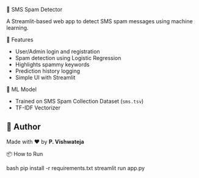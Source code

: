 
 📩 SMS Spam Detector

A Streamlit-based web app to detect SMS spam messages using machine learning.

🔐 Features

- User/Admin login and registration
- Spam detection using Logistic Regression
- Highlights spammy keywords
- Prediction history logging
- Simple UI with Streamlit

🧠 ML Model

- Trained on SMS Spam Collection Dataset (`sms.tsv`)
- TF-IDF Vectorizer 

## 👤 Author

Made with ❤️ by **P. Vishwateja**



 📦 How to Run

bash
pip install -r requirements.txt
streamlit run app.py

